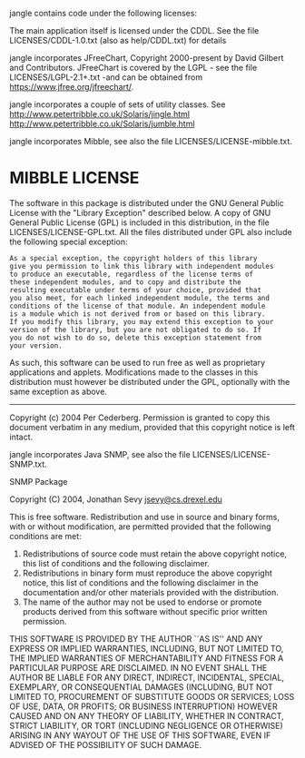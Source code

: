 jangle contains code under the following licenses:

The main application itself is licensed under the CDDL. See the file
LICENSES/CDDL-1.0.txt (also as help/CDDL.txt) for details

jangle incorporates JFreeChart, Copyright 2000-present by David Gilbert and
Contributors. JFreeChart is covered by the LGPL - see the file
LICENSES/LGPL-2.1+.txt -and can be obtained from
https://www.jfree.org/jfreechart/.

jangle incorporates a couple of sets of utility classes. See
http://www.petertribble.co.uk/Solaris/jingle.html
http://www.petertribble.co.uk/Solaris/jumble.html

jangle incorporates Mibble, see also the file LICENSES/LICENSE-mibble.txt.

MIBBLE LICENSE
==============

The software in this package is distributed under the GNU General
Public License with the "Library Exception" described below. A copy
of GNU General Public License (GPL) is included in this distribution,
in the file LICENSES/LICENSE-GPL.txt. All the files distributed under
GPL also include the following special exception:

    As a special exception, the copyright holders of this library
    give you permission to link this library with independent modules
    to produce an executable, regardless of the license terms of
    these independent modules, and to copy and distribute the
    resulting executable under terms of your choice, provided that
    you also meet, for each linked independent module, the terms and
    conditions of the license of that module. An independent module
    is a module which is not derived from or based on this library.
    If you modify this library, you may extend this exception to your
    version of the library, but you are not obligated to do so. If
    you do not wish to do so, delete this exception statement from
    your version.

As such, this software can be used to run free as well as proprietary
applications and applets. Modifications made to the classes in this
distribution must however be distributed under the GPL, optionally
with the same exception as above.

_____________________________________________________________________

Copyright (c) 2004 Per Cederberg. Permission is granted to copy this
document verbatim in any medium, provided that this copyright notice
is left intact.


jangle incorporates Java SNMP, see also the file LICENSES/LICENSE-SNMP.txt.


SNMP Package

Copyright (C) 2004, Jonathan Sevy <jsevy@cs.drexel.edu>

This is free software. Redistribution and use in source and binary forms, with
or without modification, are permitted provided that the following conditions
are met:

 1. Redistributions of source code must retain the above copyright notice, this
    list of conditions and the following disclaimer.
 2. Redistributions in binary form must reproduce the above copyright notice,
    this list of conditions and the following disclaimer in the documentation
    and/or other materials provided with the distribution.
 3. The name of the author may not be used to endorse or promote products
    derived from this software without specific prior written permission.

THIS SOFTWARE IS PROVIDED BY THE AUTHOR ``AS IS'' AND ANY EXPRESS OR IMPLIED
WARRANTIES, INCLUDING, BUT NOT LIMITED TO, THE IMPLIED WARRANTIES OF
MERCHANTABILITY AND FITNESS FOR A PARTICULAR PURPOSE ARE DISCLAIMED. IN NO
EVENT SHALL THE AUTHOR BE LIABLE FOR ANY DIRECT, INDIRECT, INCIDENTAL, SPECIAL,
EXEMPLARY, OR CONSEQUENTIAL DAMAGES (INCLUDING, BUT NOT LIMITED TO, PROCUREMENT
OF SUBSTITUTE GOODS OR SERVICES; LOSS OF USE, DATA, OR PROFITS; OR BUSINESS
INTERRUPTION) HOWEVER CAUSED AND ON ANY THEORY OF LIABILITY, WHETHER IN CONTRACT,
STRICT LIABILITY, OR TORT (INCLUDING NEGLIGENCE OR OTHERWISE) ARISING IN ANY WAYOUT OF THE USE OF THIS SOFTWARE, EVEN IF ADVISED OF THE POSSIBILITY OF SUCH DAMAGE.
